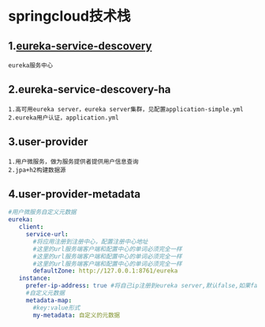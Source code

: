 # springcloud技术栈

## 1.[eureka-service-descovery](https://github.com/wangruigen/springcloud/tree/master)
    eureka服务中心
    
## 2.eureka-service-descovery-ha
    1.高可用eureka server，eureka server集群，见配置application-simple.yml
    2.eureka用户认证，application.yml
    
## 3.user-provider
    1.用户微服务，做为服务提供者提供用户信息查询
    2.jpa+h2构建数据源

## 4.user-provider-metadata
```yaml
#用户微服务自定义元数据
eureka:
   client:
     service-url:
       #将应用注册到注册中心，配置注册中心地址
       #这里的url服务端客户端和配置中心的单词必须完全一样
       #这里的url服务端客户端和配置中心的单词必须完全一样
       #这里的url服务端客户端和配置中心的单词必须完全一样
       defaultZone: http://127.0.0.1:8761/eureka
   instance:
     prefer-ip-address: true #将自己ip注册到eureka server,默认false,如果false,表示将系统所在的hostname注册到eureka server
     #自定义元数据
     metadata-map:
       #key:value形式
       my-metadata: 自定义的元数据 
```
